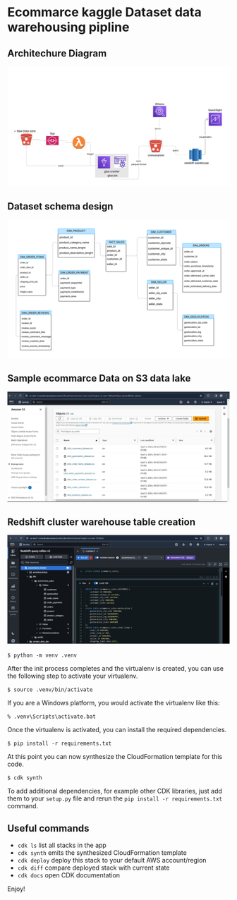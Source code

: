 
# Ecommarce kaggle Dataset data warehousing pipline


## Architechure Diagram
![alt text](digramphoto/aws_digram_proj_4_data_warehousing.png)

## Dataset schema design 
![alt text](<digramphoto/database design.png>)

## Sample ecommarce Data on S3 data lake
![alt text](digramphoto/samples_folders.jpg)

## Redshift  cluster warehouse table creation
![alt text](digramphoto/redshift_tables.jpg)


```
$ python -m venv .venv
```

After the init process completes and the virtualenv is created, you can use the following
step to activate your virtualenv.

```
$ source .venv/bin/activate
```

If you are a Windows platform, you would activate the virtualenv like this:

```
% .venv\Scripts\activate.bat
```

Once the virtualenv is activated, you can install the required dependencies.

```
$ pip install -r requirements.txt
```

At this point you can now synthesize the CloudFormation template for this code.

```
$ cdk synth
```

To add additional dependencies, for example other CDK libraries, just add
them to your `setup.py` file and rerun the `pip install -r requirements.txt`
command.

## Useful commands

 * `cdk ls`          list all stacks in the app
 * `cdk synth`       emits the synthesized CloudFormation template
 * `cdk deploy`      deploy this stack to your default AWS account/region
 * `cdk diff`        compare deployed stack with current state
 * `cdk docs`        open CDK documentation

Enjoy!
